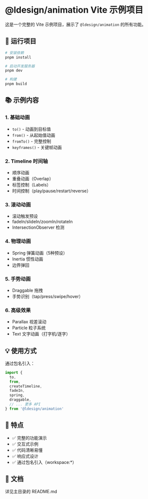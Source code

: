 # @ldesign/animation Vite 示例项目

这是一个完整的 Vite 示例项目，展示了 `@ldesign/animation` 的所有功能。

## 🚀 运行项目

```bash
# 安装依赖
pnpm install

# 启动开发服务器
pnpm dev

# 构建
pnpm build
```

## 📚 示例内容

### 1. 基础动画
- `to()` - 动画到目标值
- `from()` - 从起始值动画
- `fromTo()` - 完整控制
- `keyframes()` - 关键帧动画

### 2. Timeline 时间轴
- 顺序动画
- 重叠动画（Overlap）
- 标签控制（Labels）
- 时间控制（play/pause/restart/reverse）

### 3. 滚动动画
- 滚动触发预设
- fadeIn/slideIn/zoomIn/rotateIn
- IntersectionObserver 检测

### 4. 物理动画
- Spring 弹簧动画（5种预设）
- Inertia 惯性动画
- 边界弹回

### 5. 手势动画
- Draggable 拖拽
- 手势识别（tap/press/swipe/hover）

### 6. 高级效果
- Parallax 视差滚动
- Particle 粒子系统
- Text 文字动画（打字机/逐字）

## 💡 使用方式

通过包名引入：

```typescript
import {
  to,
  from,
  createTimeline,
  fadeIn,
  spring,
  draggable,
  // ... 更多 API
} from '@ldesign/animation'
```

## 🎯 特点

- ✅ 完整的功能演示
- ✅ 交互式示例
- ✅ 代码清晰易懂
- ✅ 响应式设计
- ✅ 通过包名引入（workspace:*）

## 📖 文档

详见主目录的 README.md






